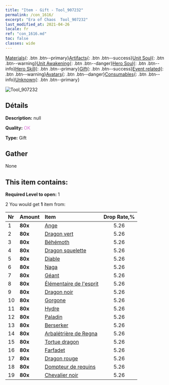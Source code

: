 ```yaml
---
title: "Item - Gift - Tool_907232"
permalink: /con_1616/
excerpt: "Era of Chaos  Tool_907232"
last_modified_at: 2021-04-26
locale: fr
ref: "con_1616.md"
toc: false
classes: wide
---
```

 [Materials](/ItemsFR/){: .btn .btn--primary}[Artifacts](/ItemsFR/Artifacts/){: .btn .btn--success}[Unit Soul](/ItemsFR/UnitSoul/){: .btn .btn--warning}[Unit Awakening](/ItemsFR/UnitAwakening/){: .btn .btn--danger}[Hero Soul](/ItemsFR/HeroSoul/){: .btn .btn--info}[Hero Skill](/ItemsFR/HeroSkill/){: .btn .btn--primary}[Gift](/ItemsFR/Gift/){: .btn .btn--success}[Event related](/ItemsFR/Events/){: .btn .btn--warning}[Avatars](/ItemsFR/Avatars/){: .btn .btn--danger}[Consumables](/ItemsFR/Consumables/){: .btn .btn--info}[Unknown](/ItemsFR/Unknown/){: .btn .btn--primary}

 ![Tool_907232](/images/t/i_907167.png)

## Détails
 **Description:** null

 **Quality:** <span style="color: #DA70D6">OK</span>

 **Type:** Gift

## Gather

  None

## This item contains:

 **Required Level to open:** 1

 2 You would get **1** item  from:

  | Nr | Amount |     Item    | Drop Rate,% |
  |:---|:-------|:------------|:---------:|
  | 1 |  **80x** | [Ange](/ItemsFR/unt_196/) | 5.26 | 
  | 2 |  **80x** | [Dragon vert](/ItemsFR/unt_205/) | 5.26 | 
  | 3 |  **80x** | [Béhémoth](/ItemsFR/unt_223/) | 5.26 | 
  | 4 |  **80x** | [Dragon squelette](/ItemsFR/unt_214/) | 5.26 | 
  | 5 |  **80x** | [Diable](/ItemsFR/unt_232/) | 5.26 | 
  | 6 |  **80x** | [Naga](/ItemsFR/unt_240/) | 5.26 | 
  | 7 |  **80x** | [Géant ](/ItemsFR/unt_241/) | 5.26 | 
  | 8 |  **80x** | [Élémentaire de l'esprit](/ItemsFR/unt_267/) | 5.26 | 
  | 9 |  **80x** | [Dragon noir](/ItemsFR/unt_250/) | 5.26 | 
  | 10 |  **80x** | [Gorgone](/ItemsFR/unt_257/) | 5.26 | 
  | 11 |  **80x** | [Hydre](/ItemsFR/unt_259/) | 5.26 | 
  | 12 |  **80x** | [Paladin](/ItemsFR/unt_197/) | 5.26 | 
  | 13 |  **80x** | [Berserker](/ItemsFR/unt_224/) | 5.26 | 
  | 14 |  **80x** | [Arbalétrière de Regna](/ItemsFR/unt_274/) | 5.26 | 
  | 15 |  **80x** | [Tortue dragon](/ItemsFR/unt_278/) | 5.26 | 
  | 16 |  **80x** | [Farfadet](/ItemsFR/unt_270/) | 5.26 | 
  | 17 |  **80x** | [Dragon rouge](/ItemsFR/unt_251/) | 5.26 | 
  | 18 |  **80x** | [Dompteur de requins](/ItemsFR/unt_281/) | 5.26 | 
  | 19 |  **80x** | [Chevalier noir](/ItemsFR/unt_213/) | 5.26 | 
